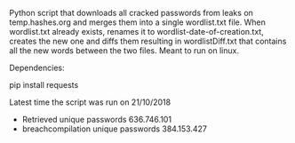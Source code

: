 Python script that downloads all cracked passwords from leaks on temp.hashes.org and merges them into a single wordlist.txt file.
When wordlist.txt already exists, renames it to wordlist-date-of-creation.txt, creates the new one and diffs them resulting in wordlistDiff.txt that contains all the new words between the two files.
Meant to run on linux.

Dependencies:

pip install requests

Latest time the script was run on 21/10/2018 
* Retrieved unique passwords 636.746.101 
* breachcompilation unique passwords 384.153.427 
